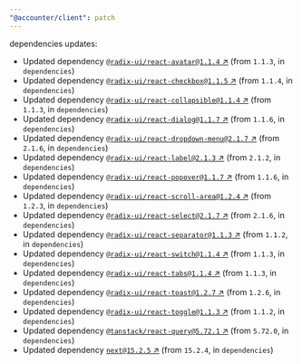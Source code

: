 ```yaml
---
"@accounter/client": patch
---
```

dependencies updates:
  - Updated dependency [`@radix-ui/react-avatar@1.1.4` ↗︎](https://www.npmjs.com/package/@radix-ui/react-avatar/v/1.1.4) (from `1.1.3`, in `dependencies`)
  - Updated dependency [`@radix-ui/react-checkbox@1.1.5` ↗︎](https://www.npmjs.com/package/@radix-ui/react-checkbox/v/1.1.5) (from `1.1.4`, in `dependencies`)
  - Updated dependency [`@radix-ui/react-collapsible@1.1.4` ↗︎](https://www.npmjs.com/package/@radix-ui/react-collapsible/v/1.1.4) (from `1.1.3`, in `dependencies`)
  - Updated dependency [`@radix-ui/react-dialog@1.1.7` ↗︎](https://www.npmjs.com/package/@radix-ui/react-dialog/v/1.1.7) (from `1.1.6`, in `dependencies`)
  - Updated dependency [`@radix-ui/react-dropdown-menu@2.1.7` ↗︎](https://www.npmjs.com/package/@radix-ui/react-dropdown-menu/v/2.1.7) (from `2.1.6`, in `dependencies`)
  - Updated dependency [`@radix-ui/react-label@2.1.3` ↗︎](https://www.npmjs.com/package/@radix-ui/react-label/v/2.1.3) (from `2.1.2`, in `dependencies`)
  - Updated dependency [`@radix-ui/react-popover@1.1.7` ↗︎](https://www.npmjs.com/package/@radix-ui/react-popover/v/1.1.7) (from `1.1.6`, in `dependencies`)
  - Updated dependency [`@radix-ui/react-scroll-area@1.2.4` ↗︎](https://www.npmjs.com/package/@radix-ui/react-scroll-area/v/1.2.4) (from `1.2.3`, in `dependencies`)
  - Updated dependency [`@radix-ui/react-select@2.1.7` ↗︎](https://www.npmjs.com/package/@radix-ui/react-select/v/2.1.7) (from `2.1.6`, in `dependencies`)
  - Updated dependency [`@radix-ui/react-separator@1.1.3` ↗︎](https://www.npmjs.com/package/@radix-ui/react-separator/v/1.1.3) (from `1.1.2`, in `dependencies`)
  - Updated dependency [`@radix-ui/react-switch@1.1.4` ↗︎](https://www.npmjs.com/package/@radix-ui/react-switch/v/1.1.4) (from `1.1.3`, in `dependencies`)
  - Updated dependency [`@radix-ui/react-tabs@1.1.4` ↗︎](https://www.npmjs.com/package/@radix-ui/react-tabs/v/1.1.4) (from `1.1.3`, in `dependencies`)
  - Updated dependency [`@radix-ui/react-toast@1.2.7` ↗︎](https://www.npmjs.com/package/@radix-ui/react-toast/v/1.2.7) (from `1.2.6`, in `dependencies`)
  - Updated dependency [`@radix-ui/react-toggle@1.1.3` ↗︎](https://www.npmjs.com/package/@radix-ui/react-toggle/v/1.1.3) (from `1.1.2`, in `dependencies`)
  - Updated dependency [`@tanstack/react-query@5.72.1` ↗︎](https://www.npmjs.com/package/@tanstack/react-query/v/5.72.1) (from `5.72.0`, in `dependencies`)
  - Updated dependency [`next@15.2.5` ↗︎](https://www.npmjs.com/package/next/v/15.2.5) (from `15.2.4`, in `dependencies`)
